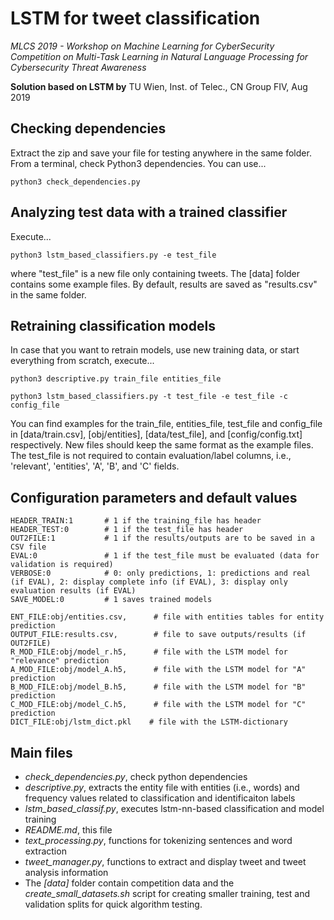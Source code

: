 
# LSTM for tweet classification

*MLCS 2019 - Workshop on Machine Learning for CyberSecurity*
*Competition on Multi-Task Learning in Natural Language Processing for Cybersecurity Threat Awareness*

**Solution based on LSTM by**
TU Wien, Inst. of Telec., CN Group
FIV, Aug 2019 

## Checking dependencies

Extract the zip and save your file for testing anywhere in the same folder. From a terminal, check Python3 dependencies. You can use...

    python3 check_dependencies.py


## Analyzing test data with a trained classifier

Execute...

    python3 lstm_based_classifiers.py -e test_file

where "test_file" is a new file only containing tweets. The [data] folder contains some example files. By default, results are saved as "results.csv" in the same folder.

## Retraining classification models

In case that you want to retrain models, use new training data, or start everything from scratch, execute...

    python3 descriptive.py train_file entities_file

    python3 lstm_based_classifiers.py -t test_file -e test_file -c config_file

You can find examples for the train_file, entities_file, test_file and config_file in [data/train.csv], [obj/entities], [data/test_file], and [config/config.txt] respectively. New files should keep the same format as the example files. The test_file is not required to contain evaluation/label columns, i.e.,  'relevant', 'entities', 'A', 'B', and 'C' fields.

## Configuration parameters and default values

    HEADER_TRAIN:1       # 1 if the training_file has header  
    HEADER_TEST:0        # 1 if the test_file has header
    OUT2FILE:1           # 1 if the results/outputs are to be saved in a CSV file
    EVAL:0               # 1 if the test_file must be evaluated (data for validation is required) 
    VERBOSE:0            # 0: only predictions, 1: predictions and real (if EVAL), 2: display complete info (if EVAL), 3: display only evaluation results (if EVAL)
    SAVE_MODEL:0         # 1 saves trained models

    ENT_FILE:obj/entities.csv,      # file with entities tables for entity prediction
    OUTPUT_FILE:results.csv,        # file to save outputs/results (if OUT2FILE)
    R_MOD_FILE:obj/model_r.h5,      # file with the LSTM model for "relevance" prediction 
    A_MOD_FILE:obj/model_A.h5,      # file with the LSTM model for "A" prediction
    B_MOD_FILE:obj/model_B.h5,      # file with the LSTM model for "B" prediction
    C_MOD_FILE:obj/model_C.h5,      # file with the LSTM model for "C" prediction
    DICT_FILE:obj/lstm_dict.pkl    # file with the LSTM-dictionary


## Main files
- *check_dependencies.py*, check python dependencies
- *descriptive.py*, extracts the entity file with entities (i.e., words) and frequency values related to classification and identificaiton labels 
- *lstm_based_classif.py*, executes lstm-nn-based classification and model training 
- *README.md*, this file
- *text_processing.py*, functions for tokenizing sentences and word extraction
- *tweet_manager.py*, functions to extract and display tweet and tweet analysis information 
- The *[data]* folder contain competition data and the *create_small_datasets.sh* script for creating smaller training, test and validation splits for quick algorithm testing. 

